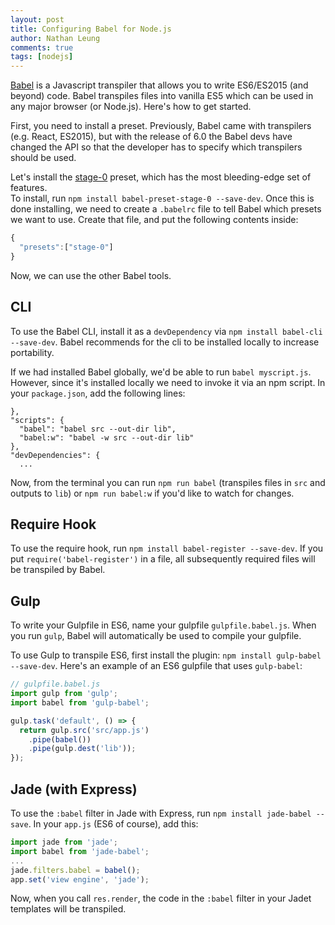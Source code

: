 ```yaml
---
layout: post
title: Configuring Babel for Node.js
author: Nathan Leung
comments: true
tags: [nodejs]
---
```

[Babel](https://babeljs.io/) is a Javascript transpiler that allows you to write ES6/ES2015 (and beyond) code.  Babel transpiles
files into vanilla ES5 which can be used in any major browser (or Node.js).  Here's how to get started.

First, you need to install a preset.  Previously, Babel came with transpilers (e.g. React, ES2015), but with the release of 6.0
the Babel devs have changed the API so that the developer has to specify which transpilers should be used.

Let's install the [stage-0](https://babeljs.io/docs/plugins/preset-stage-0/) preset, which has the most bleeding-edge set of features.  
To install, run `npm install babel-preset-stage-0 --save-dev`.  Once this is done installing, we need to create a `.babelrc` file to
tell Babel which presets we want to use.  Create that file, and put the following contents inside:

```js
{
  "presets":["stage-0"]
}
```

Now, we can use the other Babel tools.

## CLI
To use the Babel CLI, install it as a `devDependency` via `npm install babel-cli --save-dev`.  Babel recommends for the cli to be installed locally
to increase portability.

If we had installed Babel globally, we'd be able to run `babel myscript.js`. However, since it's installed locally we need to invoke
it via an npm script.  In your `package.json`, add the following lines:

```
},
"scripts": {
  "babel": "babel src --out-dir lib",
  "babel:w": "babel -w src --out-dir lib"
},
"devDependencies": {
  ...
```

Now, from the terminal you can run `npm run babel` (transpiles files in `src` and outputs to `lib`) or `npm run babel:w` if you'd
like to watch for changes.

## Require Hook
To use the require hook, run `npm install babel-register --save-dev`.  If you put `require('babel-register')` in a file, all
subsequently required files will be transpiled by Babel.

## Gulp
To write your Gulpfile in ES6, name your gulpfile `gulpfile.babel.js`.  When you run `gulp`, Babel will automatically be used to
compile your gulpfile.

To use Gulp to transpile ES6, first install the plugin: `npm install gulp-babel --save-dev`.  Here's an example of an ES6 gulpfile
that uses `gulp-babel`:

```js
// gulpfile.babel.js
import gulp from 'gulp';
import babel from 'gulp-babel';

gulp.task('default', () => {
  return gulp.src('src/app.js')
    .pipe(babel())
    .pipe(gulp.dest('lib'));
});
```

## Jade (with Express)
To use the `:babel` filter in Jade with Express, run `npm install jade-babel --save`.  In your `app.js` (ES6 of course), add this:

```js
import jade from 'jade';
import babel from 'jade-babel';
...
jade.filters.babel = babel();
app.set('view engine', 'jade');
```
Now, when you call `res.render`, the code in the `:babel` filter in your Jadet templates will be transpiled.
